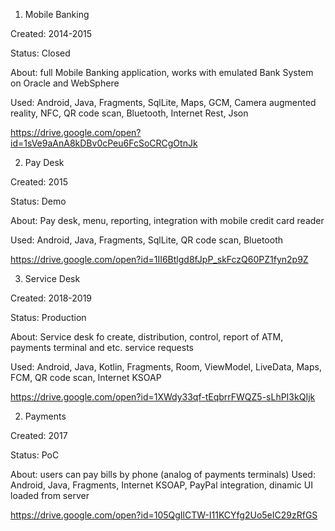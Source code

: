 1. Mobile Banking 

Created: 2014-2015

Status: Closed

About: full Mobile Banking application, works with emulated Bank System on Oracle and WebSphere

Used: Android, Java, Fragments, SqlLite, Maps, GCM, Camera augmented reality, NFC, QR code scan, Bluetooth, Internet Rest, Json 

https://drive.google.com/open?id=1sVe9aAnA8kDBv0cPeu6FcSoCRCgOtnJk

2. Pay Desk 

Created: 2015

Status: Demo

About: Pay desk, menu, reporting, integration with mobile credit card reader

Used: Android, Java, Fragments, SqlLite, QR code scan, Bluetooth

https://drive.google.com/open?id=1II6Btlgd8fJpP_skFczQ60PZ1fyn2p9Z

3. Service Desk

Created: 2018-2019

Status: Production

About: Service desk fo create, distribution, control, report of ATM, payments terminal and etc. service requests

Used: Android, Java, Kotlin, Fragments, Room, ViewModel, LiveData, Maps, FCM, QR code scan, Internet KSOAP

https://drive.google.com/open?id=1XWdy33qf-tEqbrrFWQZ5-sLhPI3kQIjk

2. Payments

Created: 2017

Status: PoC

About: users can pay bills by phone (analog of payments terminals)
Used: Android, Java, Fragments, Internet KSOAP, PayPal integration, dinamic UI loaded from server

https://drive.google.com/open?id=105QgIlCTW-I11KCYfg2Uo5eIC29zRfGS

